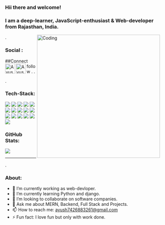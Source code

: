 ### Hii there and welcome!

### I am a deep-learner, JavaScript-enthusiast & Web-developer from Rajasthan, India. 
<img align="right" alt="Coding" width="400" src="https://cdn.dribbble.com/users/1162077/screenshots/3848914/programmer.gif" />

.


 ### Social :
 ##Connect
<a href="https://www.linkedin.com/in/ayush-panday-799b3120b/">
  <img align="left" alt="Ayush LinkdeIN" width="32px" src="https://cdn.jsdelivr.net/npm/simple-icons@v3/icons/linkedin.svg" /> </a> <a href="https://www.instagram.com/ayushpanday__/">
  <img align="left" alt="Ayush Instagram" width="32px" src="https://cdn.jsdelivr.net/npm/simple-icons@v3/icons/instagram.svg" /> 
  </a>
follow
.
.



.
### Tech-Stack:
<img src="https://img.shields.io/badge/HTML5-E34F26?style=for-the-badge&logo=html5&logoColor=white"/> <img src="https://img.shields.io/badge/CSS3-1572B6?style=for-the-badge&logo=css3&logoColor=white" /> <img src ="https://img.shields.io/badge/JavaScript-323330?style=for-the-badge&logo=javascript&logoColor=F7DF1E"/> <img src ="https://img.shields.io/badge/react-%2320232a.svg?style=for-the-badge&logo=react&logoColor=%2361DAFB"/>
<img src="https://img.shields.io/badge/Node.js-339933?style=for-the-badge&logo=nodedotjs&logoColor=white"/>  <img src ="https://img.shields.io/badge/Express.js-000000?style=for-the-badge&logo=express&logoColor=white"/> <img src="https://img.shields.io/badge/GIT-E44C30?style=for-the-badge&logo=git&logoColor=white"/> <img src="https://img.shields.io/badge/JWT-000000?style=for-the-badge&logo=JSON%20web%20tokens&logoColor=white" />
<img src="https://img.shields.io/badge/MongoDB-4EA94B?style=for-the-badge&logo=mongodb&logoColor=white" /> <img src="https://img.shields.io/badge/MySQL-005C84?style=for-the-badge&logo=mysql&logoColor=white"/> <img src="https://img.shields.io/badge/redis-%23DD0031.svg?style=for-the-badge&logo=redis&logoColor=white"/>
<img src="https://img.shields.io/badge/AWS-%23FF9900.svg?style=for-the-badge&logo=amazon-aws&logoColor=white"/> <img src="https://img.shields.io/badge/vercel-%23000000.svg?style=for-the-badge&logo=vercel&logoColor=white"/> <img src="https://img.shields.io/badge/netlify-%23000000.svg?style=for-the-badge&logo=netlify&logoColor=#00C7B7"/>
<img src ="https://img.shields.io/badge/Postman-FF6C37?style=for-the-badge&logo=postman&logoColor=white"/> <img src ="https://img.shields.io/badge/Microsoft_Office-D83B01?style=for-the-badge&logo=microsoft-office&logoColor=white"/>



### GitHub Stats:
![](https://github-readme-streak-stats.herokuapp.com/?user=AyushPanday1&theme=dark&hide_border=false)<br/>

---
.

### About:

- 🔭 I’m currently working as web-devloper.
- 🌱 I’m currently learning Python and django.
- 👯 I’m looking to collaborate on software companies.
- 💬 Ask me about MERN, Backend, Full Stack and Projects.
- 📫 How to reach me:  ayush7426883261@gmail.com
- ⚡ Fun fact: I love fun but only with work done.





